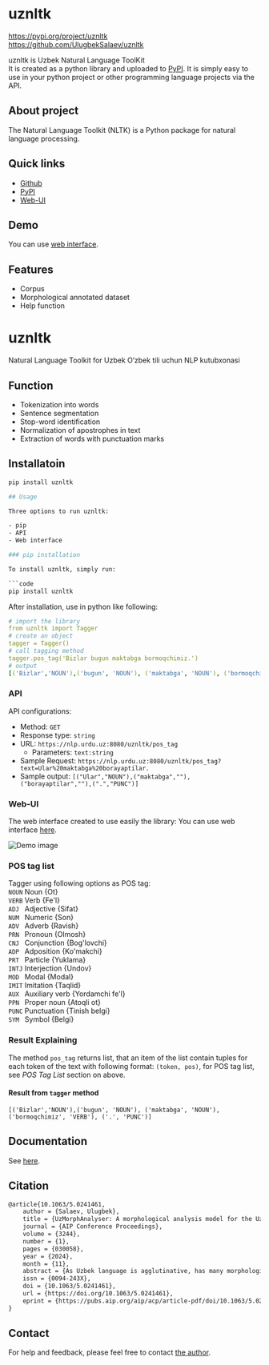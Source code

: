 # uznltk

https://pypi.org/project/uznltk <br>
https://github.com/UlugbekSalaev/uznltk

uznltk is Uzbek Natural Language ToolKit  
It is created as a python library and uploaded to [PyPI](https://pypi.org/). It is simply easy to use in your python project or other programming language projects via the API. 

## About project
The Natural Language Toolkit (NLTK) is a Python package for natural language processing.
## Quick links

- [Github](https://github.com/UlugbekSalaev/uznltk)
- [PyPI](https://pypi.org/project/uznltk/)
- [Web-UI](https://nlp.urdu.uz/?menu=uznltk)

## Demo

You can use [web interface](http://nlp.urdu.uz/?menu=uznltk).

## Features

- Corpus 
- Morphological annotated dataset
- Help function

# uznltk

 Natural Language Toolkit for Uzbek O‘zbek tili uchun NLP kutubxonasi

## Function

- Tokenization into words
- Sentence segmentation
- Stop-word identification
- Normalization of apostrophes in text
- Extraction of words with punctuation marks

## Installatoin

```bash
pip install uznltk

## Usage

Three options to run uznltk:

- pip
- API 
- Web interface

### pip installation

To install uznltk, simply run:

```code
pip install uznltk
```

After installation, use in python like following:
```yml
# import the library
from uznltk import Tagger
# create an object 
tagger = Tagger()
# call tagging method
tagger.pos_tag('Bizlar bugun maktabga bormoqchimiz.')
# output
[('Bizlar','NOUN'),('bugun', 'NOUN'), ('maktabga', 'NOUN'), ('bormoqchimiz', 'VERB'), ('.', 'PUNC')]
```

### API
API configurations: 
 - Method: `GET`
 - Response type: `string`
 - URL: `https://nlp.urdu.uz:8080/uznltk/pos_tag`
   - Parameters: `text:string`
 - Sample Request: `https://nlp.urdu.uz:8080/uznltk/pos_tag?text=Ular%20maktabga%20borayaptilar.`
 - Sample output: `[("Ular","NOUN"),("maktabga",""),("borayaptilar",""),(".","PUNC")]`

### Web-UI

The web interface created to use easily the library:
You can use web interface [here](http://nlp.urdu.uz/?page=uznltk).

![Demo image](src/uznltk/web-interface-ui.png)

### POS tag list
Tagger using following options as POS tag:<br>
    `NOUN`  Noun {Ot}<br>
    `VERB`  Verb {Fe'l}<br>
    `ADJ `  Adjective {Sifat}<br>
    `NUM `  Numeric {Son}<br>
    `ADV `  Adverb {Ravish}<br>
    `PRN `  Pronoun {Olmosh}<br>
    `CNJ `  Conjunction {Bog'lovchi}<br>
    `ADP `  Adposition {Ko'makchi}<br>
    `PRT `  Particle {Yuklama}<br>
    `INTJ`  Interjection {Undov}<br>
    `MOD `  Modal {Modal}<br>
    `IMIT`  Imitation {Taqlid}<br>
    `AUX `  Auxiliary verb {Yordamchi fe'l}<br>
    `PPN `  Proper noun {Atoqli ot}<br>
    `PUNC`  Punctuation {Tinish belgi}<br>
    `SYM `  Symbol {Belgi}<br>

### Result Explaining

The method ```pos_tag``` returns list, that an item of the list contain tuples for each token of the text with following format: ```(token, pos)```, for POS tag list, see <i>POS Tag List</i> section on above.  
#### Result from `tagger` method
`[('Bizlar','NOUN'),('bugun', 'NOUN'), ('maktabga', 'NOUN'), ('bormoqchimiz', 'VERB'), ('.', 'PUNC')]`

## Documentation

See [here](https://github.com/UlugbekSalaev/uznltk).

## Citation

```tex
@article{10.1063/5.0241461,
    author = {Salaev, Ulugbek},
    title = {UzMorphAnalyser: A morphological analysis model for the Uzbek language using inflectional endings},
    journal = {AIP Conference Proceedings},
    volume = {3244},
    number = {1},
    pages = {030058},
    year = {2024},
    month = {11},
    abstract = {As Uzbek language is agglutinative, has many morphological features which words formed by combining root and affixes. Affixes play an important role in the morphological analysis of words, by adding additional meanings and grammatical functions to words. Inflectional endings are utilized to express various morphological features within the language. This feature introduces numerous possibilities for word endings, thereby significantly expanding the word vocabulary and exacerbating issues related to data sparsity in statistical models. This paper present modeling of the morphological analysis of Uzbek words, including stemming, lemmatizing, and the extraction of morphological information while considering morpho-phonetic exceptions. Main steps of the model involve developing a complete set of word-ending with assigned morphological information, and additional datasets for morphological analysis. The proposed model was evaluated using a curated test set comprising 5.3K words. Through manual verification of stemming, lemmatizing, and morphological feature corrections carried out by linguistic specialists, it obtained a word-level accuracy of over 91\%. The developed tool based on the proposed model is available as a web-based application and an open-source Python library.},
    issn = {0094-243X},
    doi = {10.1063/5.0241461},
    url = {https://doi.org/10.1063/5.0241461},
    eprint = {https://pubs.aip.org/aip/acp/article-pdf/doi/10.1063/5.0241461/20272108/030058\_1\_5.0241461.pdf},
}
```

## Contact

For help and feedback, please feel free to contact [the author](https://github.com/UlugbekSalaev).